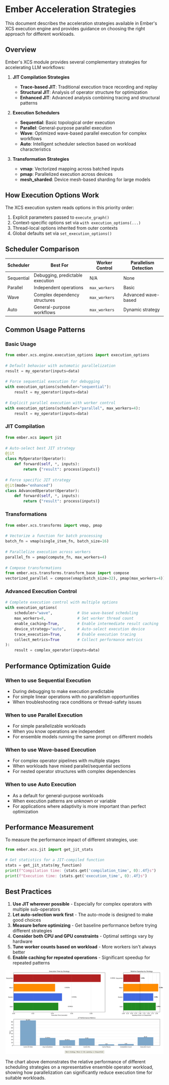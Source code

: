 # Ember Acceleration Strategies

This document describes the acceleration strategies available in Ember's XCS execution engine and provides guidance on choosing the right approach for different workloads.

## Overview

Ember's XCS module provides several complementary strategies for accelerating LLM workflows:

1. **JIT Compilation Strategies**
   - **Trace-based JIT**: Traditional execution trace recording and replay
   - **Structural JIT**: Analysis of operator structure for optimization
   - **Enhanced JIT**: Advanced analysis combining tracing and structural patterns

2. **Execution Schedulers**
   - **Sequential**: Basic topological order execution
   - **Parallel**: General-purpose parallel execution
   - **Wave**: Optimized wave-based parallel execution for complex workflows
   - **Auto**: Intelligent scheduler selection based on workload characteristics

3. **Transformation Strategies**
   - **vmap**: Vectorized mapping across batched inputs
   - **pmap**: Parallelized execution across devices
   - **mesh_sharded**: Device mesh-based sharding for large models

## How Execution Options Work

The XCS execution system reads options in this priority order:

1. Explicit parameters passed to `execute_graph()`
2. Context-specific options set via `with execution_options(...)`
3. Thread-local options inherited from outer contexts
4. Global defaults set via `set_execution_options()`

## Scheduler Comparison

| Scheduler   | Best For                          | Worker Control    | Parallelism Detection |
|-------------|-----------------------------------|-------------------|------------------------|
| Sequential  | Debugging, predictable execution  | N/A               | None                   |
| Parallel    | Independent operations            | `max_workers`     | Basic                  |
| Wave        | Complex dependency structures     | `max_workers`     | Advanced wave-based    |
| Auto        | General-purpose workflows         | `max_workers`     | Dynamic strategy       |

## Common Usage Patterns

### Basic Usage

```python
from ember.xcs.engine.execution_options import execution_options

# Default behavior with automatic parallelization
result = my_operator(inputs=data)

# Force sequential execution for debugging
with execution_options(scheduler="sequential"):
    result = my_operator(inputs=data)
    
# Explicit parallel execution with worker control
with execution_options(scheduler="parallel", max_workers=4):
    result = my_operator(inputs=data)
```

### JIT Compilation

```python
from ember.xcs import jit

# Auto-select best JIT strategy
@jit
class MyOperator(Operator):
    def forward(self, *, inputs):
        return {"result": process(inputs)}
        
# Force specific JIT strategy
@jit(mode="enhanced")
class AdvancedOperator(Operator):
    def forward(self, *, inputs):
        return {"result": process(inputs)}
```

### Transformations

```python
from ember.xcs.transforms import vmap, pmap

# Vectorize a function for batch processing
batch_fn = vmap(single_item_fn, batch_size=16)

# Parallelize execution across workers
parallel_fn = pmap(compute_fn, max_workers=4)

# Compose transformations
from ember.xcs.transforms.transform_base import compose
vectorized_parallel = compose(vmap(batch_size=32), pmap(max_workers=4))
```

### Advanced Execution Control

```python
# Complete execution control with multiple options
with execution_options(
    scheduler="wave",           # Use wave-based scheduling
    max_workers=8,              # Set worker thread count
    enable_caching=True,        # Enable intermediate result caching
    device_strategy="auto",     # Auto-select execution device
    trace_execution=True,       # Enable execution tracing
    collect_metrics=True        # Collect performance metrics
):
    result = complex_operator(inputs=data)
```

## Performance Optimization Guide

### When to use Sequential Execution
- During debugging to make execution predictable
- For simple linear operations with no parallelism opportunities
- When troubleshooting race conditions or thread-safety issues

### When to use Parallel Execution
- For simple parallelizable workloads
- When you know operations are independent
- For ensemble models running the same prompt on different models

### When to use Wave-based Execution
- For complex operator pipelines with multiple stages
- When workloads have mixed parallel/sequential sections
- For nested operator structures with complex dependencies

### When to use Auto Execution
- As a default for general-purpose workloads
- When execution patterns are unknown or variable
- For applications where adaptivity is more important than perfect optimization

## Performance Measurement

To measure the performance impact of different strategies, use:

```python
from ember.xcs.jit import get_jit_stats

# Get statistics for a JIT-compiled function
stats = get_jit_stats(my_function)
print(f"Compilation time: {stats.get('compilation_time', 0):.4f}s")
print(f"Execution time: {stats.get('execution_time', 0):.4f}s")
```

## Best Practices

1. **Use JIT wherever possible** - Especially for complex operators with multiple sub-operators
2. **Let auto-selection work first** - The auto-mode is designed to make good choices
3. **Measure before optimizing** - Get baseline performance before trying different strategies
4. **Consider both CPU and GPU constraints** - Optimal settings vary by hardware
5. **Tune worker counts based on workload** - More workers isn't always better
6. **Enable caching for repeated operations** - Significant speedup for repeated patterns

![Acceleration Strategy Comparison](acceleration_strategies.png)

The chart above demonstrates the relative performance of different scheduling strategies on a representative ensemble operator workload, showing how parallelization can significantly reduce execution time for suitable workloads.